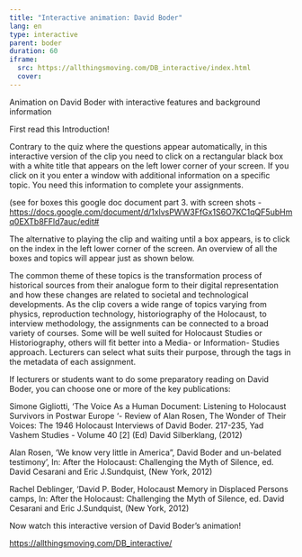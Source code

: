 ```yaml
---
title: "Interactive animation: David Boder"
lang: en
type: interactive
parent: boder
duration: 60
iframe:
  src: https://allthingsmoving.com/DB_interactive/index.html
  cover:
---
```


 Animation on David Boder with interactive features and background information
                          
 First read this Introduction!
            
 Contrary to the quiz where the questions appear automatically, in this interactive version of the clip you need to click 
 on a rectangular black box with a white title that appears on the left lower corner of your screen.  If you click on it you
 enter a window with additional information on a specific topic. You need this information to complete your assignments. 
 
 (see for boxes this google doc document part 3. with screen shots - https://docs.google.com/document/d/1xlvsPWW3FfGx1S6O7KC1qQF5ubHmq0EXTb8FFld7auc/edit# 
 
The alternative to playing the clip and waiting until a box appears, is to click on  the index in the left lower corner of the screen. 
An overview of all the boxes and topics will appear just as shown below. 


The  common theme of these topics is the transformation process of historical sources from their analogue form to their digital 
representation and how these changes are related to societal and technological developments.
As the clip covers a wide range of topics varying from physics, reproduction technology, historiography of the Holocaust, to 
interview methodology, the assignments can be connected to a broad variety of courses. 
Some will be well suited for Holocaust Studies or Historiography, others will fit better into a Media- or Information-  Studies 
approach. Lecturers can select what suits their purpose, through the tags in the metadata of each assignment. 
             



If lecturers or students want to do some preparatory reading on David Boder, you can choose one or more of  the key publications: 

Simone Gigliotti, ‘The Voice As a Human Document: Listening to Holocaust Survivors in Postwar Europe ‘- Review of Alan Rosen, The Wonder of Their  Voices: The 1946 Holocaust Interviews of David Boder. 217-235,   Yad Vashem Studies - Volume 40 [2] (Ed) David Silberklang, (2012) 

Alan Rosen, ‘We know very little in America”, David Boder and un-belated testimony’, In: After the Holocaust: Challenging the Myth of Silence, ed. David Cesarani and Eric J.Sundquist, (New York, 2012)

Rachel Deblinger, ‘David P. Boder, Holocaust Memory in Displaced Persons camps, In: After the Holocaust: Challenging the Myth of Silence, ed. David Cesarani and Eric J.Sundquist, (New York, 2012)  

 Now watch this interactive version of David Boder’s animation!
 
 https://allthingsmoving.com/DB_interactive/ 








<!-- more -->
